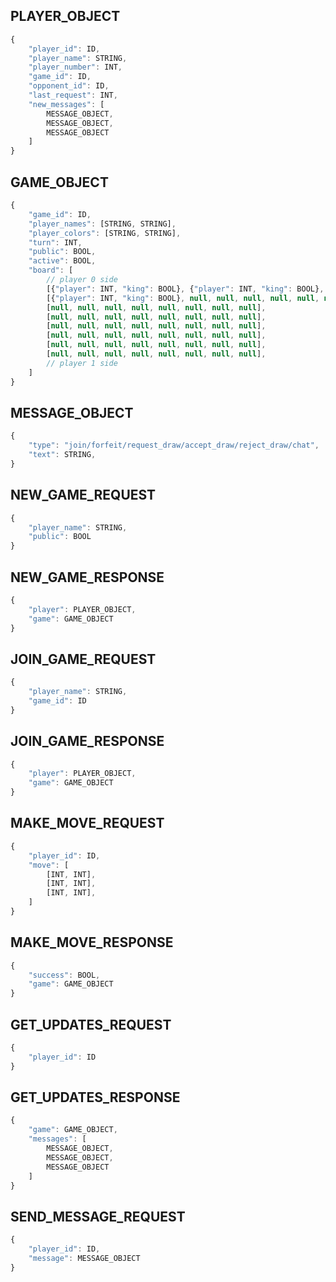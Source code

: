 
## PLAYER_OBJECT
```javascript
{
    "player_id": ID,
    "player_name": STRING,
    "player_number": INT,
    "game_id": ID,
    "opponent_id": ID,
    "last_request": INT,
    "new_messages": [
        MESSAGE_OBJECT,
        MESSAGE_OBJECT,
        MESSAGE_OBJECT
    ]
}
```

## GAME_OBJECT
```javascript
{
    "game_id": ID,
    "player_names": [STRING, STRING],
    "player_colors": [STRING, STRING],
    "turn": INT,
    "public": BOOL,
    "active": BOOL,
    "board": [
        // player 0 side
        [{"player": INT, "king": BOOL}, {"player": INT, "king": BOOL}, null, null, null, null, null, null],
        [{"player": INT, "king": BOOL}, null, null, null, null, null, null, null],
        [null, null, null, null, null, null, null, null],
        [null, null, null, null, null, null, null, null],
        [null, null, null, null, null, null, null, null],
        [null, null, null, null, null, null, null, null],
        [null, null, null, null, null, null, null, null],
        [null, null, null, null, null, null, null, null],
        // player 1 side
    ]
}
```

## MESSAGE_OBJECT
```javascript
{
    "type": "join/forfeit/request_draw/accept_draw/reject_draw/chat",
    "text": STRING,
}
```

## NEW_GAME_REQUEST
```javascript
{
    "player_name": STRING,
    "public": BOOL
}
```

## NEW_GAME_RESPONSE
```javascript
{
    "player": PLAYER_OBJECT,
    "game": GAME_OBJECT
}
```

## JOIN_GAME_REQUEST
```javascript
{
    "player_name": STRING,
    "game_id": ID
}
```

## JOIN_GAME_RESPONSE
```javascript
{
    "player": PLAYER_OBJECT,
    "game": GAME_OBJECT
}
```

## MAKE_MOVE_REQUEST
```javascript
{
    "player_id": ID,
    "move": [
        [INT, INT],
        [INT, INT],
        [INT, INT],
    ]
}
```

## MAKE_MOVE_RESPONSE
```javascript
{
    "success": BOOL,
    "game": GAME_OBJECT
}
```

## GET_UPDATES_REQUEST
```javascript
{
    "player_id": ID
}
```

## GET_UPDATES_RESPONSE
```javascript
{
    "game": GAME_OBJECT,
    "messages": [
        MESSAGE_OBJECT,
        MESSAGE_OBJECT,
        MESSAGE_OBJECT
    ]
}
```

## SEND_MESSAGE_REQUEST
```javascript
{
    "player_id": ID,
    "message": MESSAGE_OBJECT
}
```

